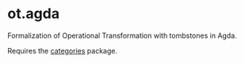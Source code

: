 # ot.agda

Formalization of Operational Transformation with tombstones in Agda.

Requires the [categories](https://github.com/copumpkin/categories) package.
